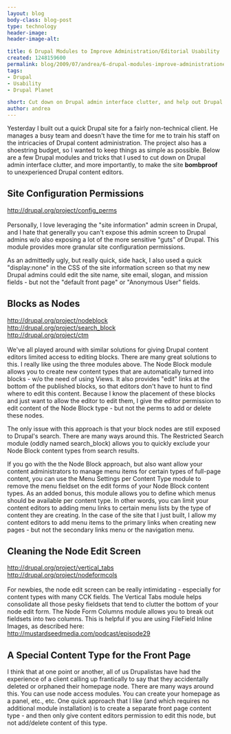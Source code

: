 ```yaml
---
layout: blog
body-class: blog-post
type: technology
header-image:
header-image-alt:

title: 6 Drupal Modules to Improve Administration/Editorial Usability
created: 1248159600
permalink: blog/2009/07/andrea/6-drupal-modules-improve-administrationeditorial-usability/
tags:
- Drupal
- Usability
- Drupal Planet

short: Cut down on Drupal admin interface clutter, and help out Drupal content editors.
author: andrea
---
```

<p>Yesterday I built out a quick Drupal site for a fairly non-technical client. He manages a busy team and doesn't have the time for me to train his staff on the intricacies of Drupal content administration. The project also has a shoestring budget, so I wanted to keep things as simple as possible. Below are a few Drupal modules and tricks that I used to cut down on Drupal admin interface clutter, and more importantly, to make the site <b>bombproof</b> to unexperienced Drupal content editors.</p>

<h2>Site Configuration Permissions</h2>
<p><a href="http://drupal.org/project/config_perms" title="http://drupal.org/project/config_perms">http://drupal.org/project/config_perms</a><br />
<br />
Personally, I love leveraging the "site information" admin screen in Drupal, and I hate that generally you can't expose this admin screen to Drupal admins w/o also exposing a lot of the more sensitive "guts" of Drupal. This module provides more granular site configuration permissions.</p>
<p>As an admittedly ugly, but really quick, side hack, I also used a quick "display:none" in the CSS of the site information screen so that my new Drupal admins could edit the site name, site email, slogan, and mission fields - but not the "default front page" or "Anonymous User" fields.</p>
<h2>Blocks as Nodes</h2>
<p><a href="http://drupal.org/project/nodeblock" title="http://drupal.org/project/nodeblock">http://drupal.org/project/nodeblock</a><br />
<a href="http://drupal.org/project/search_block" title="http://drupal.org/project/search_block">http://drupal.org/project/search_block</a><br />
<a href="http://drupal.org/project/ctm" title="http://drupal.org/project/ctm">http://drupal.org/project/ctm</a><br />

<br />
We've all played around with similar solutions for giving Drupal content editors limited access to editing blocks. There are many great solutions to this. I really like using the three modules above. The Node Block module allows you to create new content types that are automatically turned into blocks - w/o the need of using Views. It also provides "edit" links at the bottom of the published blocks, so that editors don't have to hunt to find where to edit this content. Because I know the placement of these blocks and just want to allow the editor to edit them, I give the editor permission to edit content of the Node Block type - but not the perms to add or delete these nodes.</p>
<p>The only issue with this approach is that your block nodes are still exposed to Drupal's search. There are many ways around this. The Restricted Search module (oddly named search_block) allows you to quickly exclude your Node Block content types from search results.</p>
<p>If you go with the the Node Block approach, but also want allow your content administrators to manage menu items for certain types of full-page content, you can use the Menu Settings per Content Type module to remove the menu fieldset on the edit forms of your Node Block content types. As an added bonus, this module allows you to define which menus should be available per content type. In other words, you can limit your content editors to adding menu links to certain menu lists by the type of content they are creating. In the case of the site that I just built, I allow my content editors to add menu items to the primary links when creating new pages - but not the secondary links menu or the navigation menu.</p>
<h2>Cleaning the Node Edit Screen</h2>
<p><a href="http://drupal.org/project/vertical_tabs" title="http://drupal.org/project/vertical_tabs">http://drupal.org/project/vertical_tabs</a><br />
<a href="http://drupal.org/project/nodeformcols" title="http://drupal.org/project/nodeformcols">http://drupal.org/project/nodeformcols</a><br />
<br />
For newbies, the node edit screen can be really intimidating - especially for content types with many CCK fields. The Vertical Tabs module helps consolidate all those pesky fieldsets that tend to clutter the bottom of your node edit form. The Node Form Columns module allows you to break out fieldsets into two columns. This is helpful if you are using FileField Inline Images, as described here: <a href="http://mustardseedmedia.com/podcast/episode29" title="http://mustardseedmedia.com/podcast/episode29">http://mustardseedmedia.com/podcast/episode29</a></p>

<h2>A Special Content Type for the Front Page</h2>
<p>I think that at one point or another, all of us Drupalistas have had the experience of a client calling up frantically to say that they accidentally deleted or orphaned their homepage node. There are many ways around this. You can use node access modules. You can create your homepage as a panel, etc., etc. One quick approach that I like (and which requires no additional module installation) is to create a separate front page content type - and then only give content editors permission to edit this node, but not add/delete content of this type.</p>
